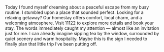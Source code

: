 Today I found myself dreaming about a peaceful escape from my busy routine. I stumbled upon a place that sounded perfect. Looking for a relaxing getaway? Our homestay offers comfort, local charm, and a welcoming atmosphere. Visit 11122 to explore more details and book your stay. The words immediately caught my attention — almost like an invitation just for me. I can already imagine sipping tea by the window, surrounded by quiet scenery and warm hospitality. Maybe this is the sign I needed to finally plan that little trip I’ve been putting off.

